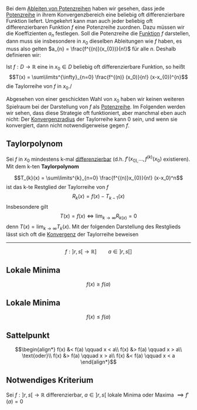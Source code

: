 

Bei dem [Ableiten von Potenzreihen](Abbleitungsregeln.md#Ableiten%20von%20Potenzreihen) haben wir gesehen, dass jede [Potenzreihe](Potenzreihe.md) in ihrem Konvergenzbereich eine beliebig oft differenzierbare Funktion liefert. Umgekehrt kann man auch jeder beliebig oft differenzierbaren Funktion $f$ eine Potenzreihe zuordnen. Dazu müssen wir die Koeffizienten $a_{n}$ festlegen. Soll die Potenzreihe die [Funktion](Mathe/Funktionen.md) $f$  darstellen, dann muss sie insbesondere in $x_{0}$ dieselben Ableitungen wie $f$ haben, es muss also gelten $a_{n} = \frac{f^{(n)}(x_{0})}{n!}$ für alle $n$. Deshalb definieren wir:


Ist $f: D\to\mathbb R$ eine in $x_{0} \in D$ beliebig oft differenzierbare Funktion, so heißt
$$T(x) = \sum\limits^{\infty}_{n=0} \frac{f^{(n)} (x_0)}{n!} (x-x_{0})^{n}$$
die Taylorreihe von $f$ in $x_{0}$./

Abgesehen von einer geschickten Wahl von $x_{0}$ haben wir keinen weiteren Spielraum bei der Darstellung von $f$ als [Potenzreihe](Potenzreihe.md). Im Folgenden werden wir sehen, dass diese Strategie oft funktioniert, aber manchmal eben auch nicht: Der [Konvergenzradius](Konvergenzradius.md) der Taylorreihe kann $0$ sein, und wenn sie konvergiert, dann nicht notwendigerweise gegen $f$.


## Taylorpolynom

Sei $f$ in $x_0$ mindestens k-mal [differenzierbar](Differenzierbarkeit.md) (d.h. $f'(x_{0),}..., f^{(k)}(x_0)$ existieren). Mit dem k-ten __Taylorpolynom__

$$T_{k}(x) = \sum\limits^{k}_{n=0} \frac{f^{(n)}x_{0}}{n!} (x-x_0)^n$$
ist das k-te Restglied der Taylorreihe von $f$
$$R_{k}(x) = f(x) - T_{k-1}(x)$$
Insbesondere gilt
$$T(x) = f(x) \iff \lim_{k\to\infty} R_{k(x)} = 0$$
denn $T(x) = \lim_{k\to\infty} T_{k}(x)$. Mit der folgenden Darstellung des Restglieds lässt sich oft die [Konvergenz](Konvergenz.md) der Taylorreihe beweisen

---

$$f: ]r, s[ \to \mathbb R]\qquad a \in ] r,s[]$$

## Lokale Minima

$$f(x) \ge f(a)$$

## Lokale Minima

$$f(x) \le f(a)$$

## Sattelpunkt

$$\begin{align*}
f(x) &< f(a) \qquad x < a\\
f(x) &> f(a) \qquad x > a\\
\text{oder}\\
f(x) &> f(a) \qquad x > a\\
f(x) &< f(a) \qquad x < a 
\end{align*}$$

## Notwendiges Kriterium

Sei $f: ]r, s[ \to \mathbb R$ differenzierbar, $a \in ]r, s[$ lokale Minima oder Maxima $\implies f'(a) = 0$


